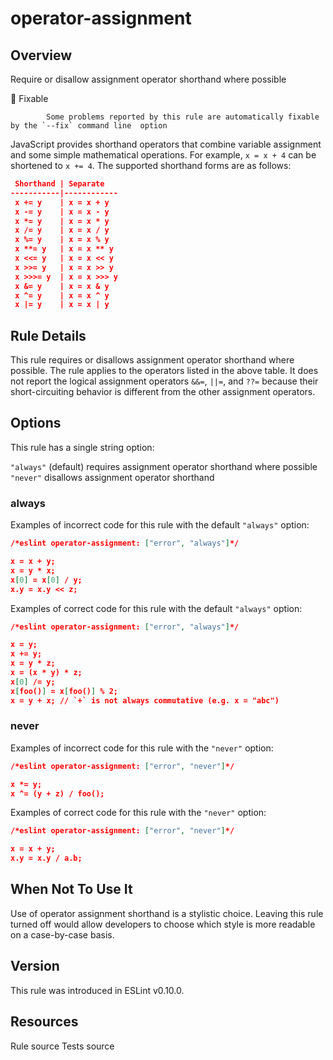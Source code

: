 
# operator-assignment
## Overview
Require or disallow assignment operator shorthand where possible


🔧 Fixable

            Some problems reported by this rule are automatically fixable by the `--fix` command line  option
        


JavaScript provides shorthand operators that combine variable assignment and some simple mathematical operations. For example, `x = x + 4` can be shortened to `x += 4`. The supported shorthand forms are as follows:

```json
 Shorthand | Separate
-----------|------------
 x += y    | x = x + y
 x -= y    | x = x - y
 x *= y    | x = x * y
 x /= y    | x = x / y
 x %= y    | x = x % y
 x **= y   | x = x ** y
 x <<= y   | x = x << y
 x >>= y   | x = x >> y
 x >>>= y  | x = x >>> y
 x &= y    | x = x & y
 x ^= y    | x = x ^ y
 x |= y    | x = x | y
```
## Rule Details
This rule requires or disallows assignment operator shorthand where possible.
The rule applies to the operators listed in the above table. It does not report the logical assignment operators `&&=`, `||=`, and `??=` because their short-circuiting behavior is different from the other assignment operators.
## Options
This rule has a single string option:

`"always"` (default)  requires assignment operator shorthand where possible
`"never"` disallows assignment operator shorthand

### always
Examples of incorrect code for this rule with the default `"always"` option:


```json
/*eslint operator-assignment: ["error", "always"]*/

x = x + y;
x = y * x;
x[0] = x[0] / y;
x.y = x.y << z;
```
Examples of correct code for this rule with the default `"always"` option:


```json
/*eslint operator-assignment: ["error", "always"]*/

x = y;
x += y;
x = y * z;
x = (x * y) * z;
x[0] /= y;
x[foo()] = x[foo()] % 2;
x = y + x; // `+` is not always commutative (e.g. x = "abc")
```
### never
Examples of incorrect code for this rule with the `"never"` option:


```json
/*eslint operator-assignment: ["error", "never"]*/

x *= y;
x ^= (y + z) / foo();
```
Examples of correct code for this rule with the `"never"` option:


```json
/*eslint operator-assignment: ["error", "never"]*/

x = x + y;
x.y = x.y / a.b;
```
## When Not To Use It
Use of operator assignment shorthand is a stylistic choice. Leaving this rule turned off would allow developers to choose which style is more readable on a case-by-case basis.
## Version
This rule was introduced in ESLint v0.10.0.
## Resources

Rule source 
Tests source 

